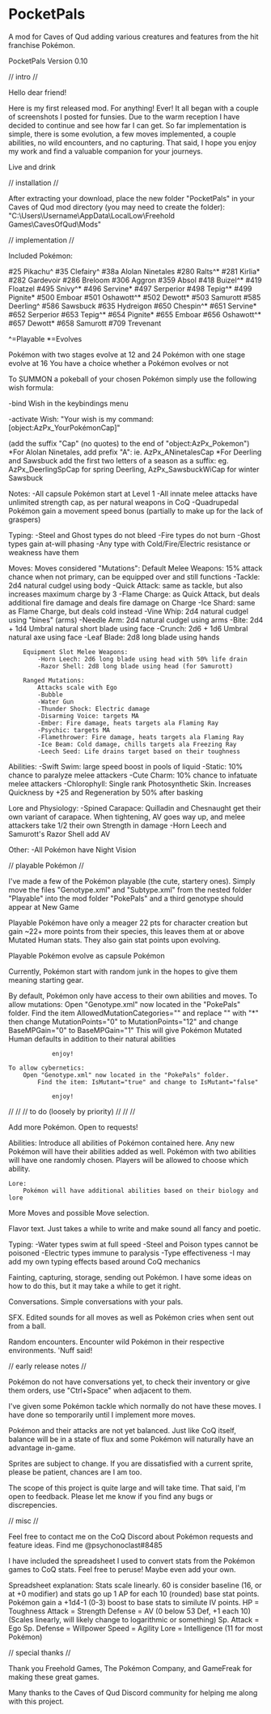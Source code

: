 # PocketPals
A mod for Caves of Qud adding various creatures and features from the hit franchise Pokémon.

PocketPals Version 0.10


// intro //

Hello dear friend!

Here is my first released mod. For anything! Ever!
It all began with a couple of screenshots I posted for funsies. Due to the warm reception I have decided to continue and see how far I can get.
So far implementation is simple, there is some evolution, a few moves implemented, a couple abilities, no wild encounters, and no capturing.
That said, I hope you enjoy my work and find a valuable companion for your journeys.

Live and drink


// installation //

After extracting your download, place the new folder "PocketPals" in your Caves of Qud mod directory (you may need to create the folder):
"C:\Users\Username\AppData\LocalLow\Freehold Games\CavesOfQud\Mods\"


// implementation //

Included Pokémon:

#25 Pikachu^
#35 Clefairy^
#38a Alolan Ninetales
#280 Ralts^*
#281 Kirlia*
#282 Gardevoir
#286 Breloom
#306 Aggron
#359 Absol
#418 Buizel^*
#419 Floatzel
#495 Snivy^*
#496 Servine*
#497 Serperior
#498 Tepig^*
#499 Pignite*
#500 Emboar
#501 Oshawott^*
#502 Dewott*
#503 Samurott
#585 Deerling^
#586 Sawsbuck
#635 Hydreigon
#650 Chespin^*
#651 Servine*
#652 Serperior
#653 Tepig^*
#654 Pignite*
#655 Emboar
#656 Oshawott^*
#657 Dewott*
#658 Samurott
#709 Trevenant

^=Playable
*=Evolves

Pokémon with two stages evolve at 12 and 24
Pokémon with one stage evolve at 16
You have a choice whether a Pokémon evolves or not

To SUMMON a pokeball of your chosen Pokémon simply use the following wish formula:

-bind Wish in the keybindings menu

-activate Wish:
"Your wish is my command:
[object:AzPx_YourPokémonCap]"

(add the suffix "Cap" (no quotes) to the end of "object:AzPx_Pokemon")
	*For Alolan Ninetales, add prefix "A": ie. AzPx_ANinetalesCap
	*For Deerling and Sawsbuck add the first two letters of a season as a suffix: eg. AzPx_DeerlingSpCap for spring Deerling, AzPx_SawsbuckWiCap for winter Sawsbuck

Notes: 
	-All capsule Pokémon start at Level 1
	-All innate melee attacks have unlimited strength cap, as per natural weapons in CoQ
	-Quadrupedal Pokémon gain a movement speed bonus (partially to make up for the lack of graspers)
	
Typing:
	-Steel and Ghost types do not bleed
	-Fire types do not burn
	-Ghost types gain at-will phasing
	-Any type with Cold/Fire/Electric resistance or weakness have them

Moves:
	Moves considered "Mutations":
		Default Melee Weapons:
		15% attack chance when not primary, can be equipped over and still functions
			-Tackle: 2d4 natural cudgel using body
			-Quick Attack: same as tackle, but also increases maximum charge by 3
			-Flame Charge: as Quick Attack, but deals additional fire damage and deals fire damage on Charge
			-Ice Shard: same as Flame Charge, but deals cold instead
			-Vine Whip: 2d4 natural cudgel using "bines" (arms)
			-Needle Arm: 2d4 natural cudgel using arms
			-Bite: 2d4 + 1d4 Umbral natural short blade using face
			-Crunch: 2d6 + 1d6 Umbral natural axe using face
			-Leaf Blade: 2d8 long blade using hands
		
		Equipment Slot Melee Weapons:
			-Horn Leech: 2d6 long blade using head with 50% life drain
			-Razor Shell: 2d8 long blade using head (for Samurott)
			
		Ranged Mutations:
			Attacks scale with Ego
			-Bubble
			-Water Gun
			-Thunder Shock: Electric damage
			-Disarming Voice: targets MA
			-Ember: Fire damage, heats targets ala Flaming Ray
			-Psychic: targets MA
			-Flamethrower: Fire damage, heats targets ala Flaming Ray
			-Ice Beam: Cold damage, chills targets ala Freezing Ray
			-Leech Seed: Life drains target based on their toughness
	

Abilities:
	-Swift Swim: large speed boost in pools of liquid
	-Static: 10% chance to paralyze melee attackers
	-Cute Charm: 10% chance to infatuate melee attackers
	-Chlorophyll: Single rank Photosynthetic Skin. Increases Quickness by +25 and Regeneration by 50% after basking

Lore and Physiology:
	-Spined Carapace: Quilladin and Chesnaught get their own variant of carapace. When tightening, AV goes way up, and melee attackers take 1/2 their own Strength in damage
	-Horn Leech and Samurott's Razor Shell add AV
	
Other:
	-All Pokémon have Night Vision
	
	
// playable Pokémon //


I've made a few of the Pokémon playable (the cute, startery ones).
Simply move the files "Genotype.xml" and "Subtype.xml" from the nested folder "Playable" into the mod folder "PokePals" and a third genotype should appear at New Game

Playable Pokémon have only a meager 22 pts for character creation but gain ~22+ more points from their species, this leaves them at or above Mutated Human stats. They also gain stat points upon evolving.

Playable Pokémon evolve as capsule Pokémon

Currently, Pokémon start with random junk in the hopes to give them meaning starting gear.

By default, Pokémon only have access to their own abilities and moves.
	To allow mutations:
		Open "Genotype.xml" now located in the "PokePals" folder.
			Find the item AllowedMutationCategories="" and replace "" with "*" then change MutationPoints="0" to MutationPoints="12" and change BaseMPGain="0" to BaseMPGain="1"
				This will give Pokémon Mutated Human defaults in addition to their natural abilities
				
				enjoy!
				
	To allow cybernetics:
		Open "Genotype.xml" now located in the "PokePals" folder.
			Find the item: IsMutant="true" and change to IsMutant="false"
			
				enjoy!
			
			
//							   //
// to do (loosely by priority) //
//							   //

Add more Pokémon. Open to requests!

Abilities:
	Introduce all abilities of Pokémon contained here. Any new Pokémon will have their abilities added as well. Pokémon with two abilities will have one randomly chosen. Players will be allowed to choose which ability.
			
	Lore:
		Pokémon will have additional abilities based on their biology and lore
	
More Moves and possible Move selection.

Flavor text. Just takes a while to write and make sound all fancy and poetic.

Typing:
	-Water types swim at full speed
	-Steel and Poison types cannot be poisoned
	-Electric types immune to paralysis
	-Type effectiveness
	-I may add my own typing effects based around CoQ mechanics
	
Fainting, capturing, storage, sending out Pokémon. I have some ideas on how to do this, but it may take a while to get it right.

Conversations. Simple conversations with your pals.

SFX. Edited sounds for all moves as well as Pokémon cries when sent out from a ball.

Random encounters. Encounter wild Pokémon in their respective environments. 'Nuff said!


// early release notes //


Pokémon do not have conversations yet, to check their inventory or give them orders, use "Ctrl+Space" when adjacent to them.

I've given some Pokémon tackle which normally do not have these moves. I have done so temporarily until I implement more moves.

Pokémon and their attacks are not yet balanced. Just like CoQ itself, balance will be in a state of flux and some Pokémon will naturally have an advantage in-game.

Sprites are subject to change. If you are dissatisfied with a current sprite, please be patient, chances are I am too.

The scope of this project is quite large and will take time. That said, I'm open to feedback. Please let me know if you find any bugs or discrepencies.


// misc //


Feel free to contact me on the CoQ Discord about Pokémon requests and feature ideas. Find me @psychonoclast#8485

I have included the spreadsheet I used to convert stats from the Pokémon games to CoQ stats. Feel free to peruse! Maybe even add your own.

Spreadsheet explanation:
Stats scale linearly. 60 is consider baseline (16, or at +0 modifier) and stats go up 1 AP for each 10 (rounded) base stat points. Pokémon gain a +1d4-1 (0-3) boost to base stats to similute IV points.
HP = Toughness
Attack = Strength
Defense = AV (0 below 53 Def, +1 each 10) (Scales linearly, will likely change to logarithmic or something)
Sp. Attack = Ego
Sp. Defense = Willpower
Speed = Agility
Lore = Intelligence (11 for most Pokémon)


// special thanks //

Thank you Freehold Games, The Pokémon Company, and GameFreak for making these great games.

Many thanks to the Caves of Qud Discord community for helping me along with this project.
